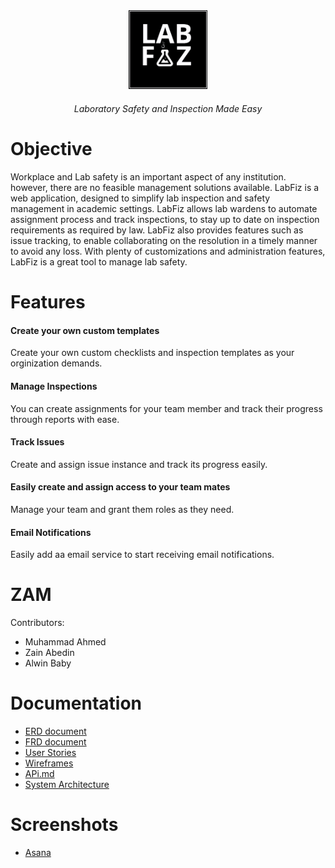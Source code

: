 <div align="center">
<img src="Documentation/Logo/labfiz_logo_hd.png"  width="25%" height="auto">
 
 ###### Laboratory Safety and Inspection Made Easy
 </div>
 
 # Objective
Workplace and Lab safety is an important aspect of any institution. however, there are no feasible management solutions available. LabFiz is a web application, designed to simplify lab inspection and safety management in academic settings. LabFiz allows lab wardens to automate assignment process and track inspections, to stay up to date on inspection requirements as required by law. LabFiz also provides features such as issue tracking, to enable collaborating on the resolution in a timely manner to avoid any loss. With plenty of customizations and administration features, LabFiz is a great tool to manage lab safety.

 # Features
 
 #### Create your own custom templates
  Create your own custom checklists and inspection templates as your orginization demands.

 #### Manage Inspections
  You can create assignments for your team member and track their progress through reports with ease.

 #### Track Issues
  Create and assign issue instance and track its progress easily.
  
 #### Easily create and assign access to your team mates
  Manage your team and grant them roles as they need.
  
 #### Email Notifications
  Easily add aa email service to start receiving email notifications.
    
# ZAM
Contributors: 
- 	Muhammad Ahmed
-  Zain Abedin
-  Alwin Baby
 





  

# Documentation
 - [ERD document](https://github.com/Capstone2019-ZAM/Capstone/blob/master/Documentation/ERD%20-%20Main%20App.pdf)
 - [FRD document](https://github.com/Capstone2019-ZAM/Capstone/blob/master/Documentation/FRD.docx)
 - [User Stories](https://github.com/Capstone2019-ZAM/Capstone/blob/master/Documentation/User%20Stories.xlsx)
 - [Wireframes](https://github.com/Capstone2019-ZAM/Capstone/blob/master/Documentation/Wireframe%20-%20Coordinator%20(2).svg)
 - [APi.md](https://github.com/Capstone2019-ZAM/Capstone/blob/master/Documentation/API2.md)
 - [System Architecture](https://github.com/Capstone2019-ZAM/Capstone/blob/master/Documentation/System%20Architectural%20V2%20(2).png)
 
 # Screenshots
  - [Asana](https://github.com/Capstone2019-ZAM/Capstone/tree/master/Documentation/Asana%20Screenshots)
 

